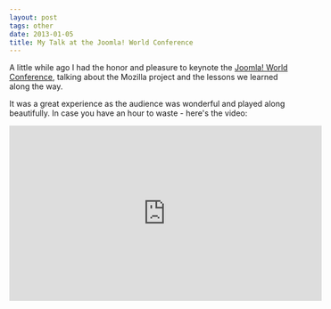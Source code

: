 ```yaml
---
layout: post
tags: other
date: 2013-01-05
title: My Talk at the Joomla! World Conference
---
```

A little while ago I had the honor and pleasure to keynote the [Joomla! World Conference](http://conference.joomla.org/), talking about the Mozilla project and the lessons we learned along the way.

It was a great experience as the audience was wonderful and played along beautifully. In case you have an hour to waste - here's the video:

<p><iframe width="560" height="315" src="http://www.youtube.com/embed/n6e5S80PRBQ?rel=0" frameborder="0" allowfullscreen></iframe></p>